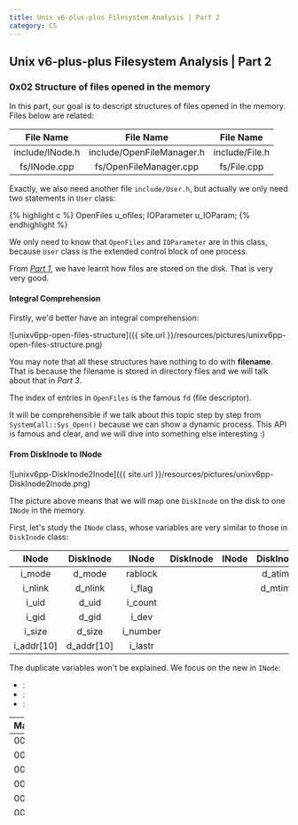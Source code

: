 ```yaml
---
title: Unix v6-plus-plus Filesystem Analysis | Part 2
category: CS
---
```


## Unix v6-plus-plus Filesystem Analysis | Part 2

### 0x02 Structure of files opened in the memory

In this part, our goal is to descript structures of files opened in the memory.  
Files below are related:

|File Name|File Name|File Name|
|:-:|:-:|:-:|
|include/INode.h|include/OpenFileManager.h|include/File.h|
|fs/INode.cpp|fs/OpenFileManager.cpp|fs/File.cpp|

Exactly, we also need another file `include/User.h`, but actually we only need two statements in `User` class:

{% highlight c %}
OpenFiles u_ofiles;
IOParameter u_IOParam;
{% endhighlight %}

We only need to know that `OpenFiles` and `IOParameter` are in this class, because `User` class is the extended control block of one process.

From *[Part 1](https://brant-ruan.github.io/cs/2017/03/22/UnixV6ppFSReport.html)*, we have learnt how files are stored on the disk. That is very very good.

#### Integral Comprehension

Firstly, we'd better have an integral comprehension:

![unixv6pp-open-files-structure]({{ site.url }}/resources/pictures/unixv6pp-open-files-structure.png)

You may note that all these structures have nothing to do with **filename**. That is because the filename is stored in directory files and we will talk about that in *Part 3*.

The index of entries in `OpenFiles` is the famous `fd` (file descriptor).

It will be comprehensible if we talk about this topic step by step from `SystemCall::Sys_Open()` because we can show a dynamic process. This API is famous and clear, and we will dive into something else interesting :)

#### From DiskInode to INode

![unixv6pp-DiskInode2Inode]({{ site.url }}/resources/pictures/unixv6pp-DiskInode2Inode.png)

The picture above means that we will map one `DiskInode` on the disk to one `INode` in the memory.

First, let's study the `INode` class, whose variables are very similar to those in `DiskInode` class:

|INode|DiskInode|INode|DiskInode|INode|DiskInode|
|:-:|:-:|:-:|:-:|:-:|:-:|
|i_mode|d_mode|rablock|||d_atime|
|i_nlink|d_nlink|i_flag|||d_mtime|
|i_uid|d_uid|i_count||||
|i_gid|d_gid|i_dev||||
|i_size|d_size|i_number||||
|i_addr[10]|d_addr[10]|i_lastr||||

The duplicate variables won't be explained. We focus on the new in `INode`:

- `i_dev` stores ID of the device from which one `DiskInode` comes
- `i_number` stores ID of one `DiskInode` on a disk
- `i_flag` stores some flags:

|Mask Code|Name|Description|
|:-:|:-:|:-:|
|0000 0001|ILOCK|inode locked|
|0000 0010|IUPD|inode modified|
|0000 0100|IACC|inode accessed|
|0000 1000|IMOUNT|inode used to mount sub fs|
|0001 0000|IWANT|inode waited for by process|
|0010 0000|ITEXT|inode related to text segment|

- `i_count` stores number of instances referencing this inode. If it is 0, this inode is free
- `i_lastr` stores logic ID of the last block read to judge whether to do read-ahead operation
- `rablock` stores physical ID of the next block for read-ahead

`INode` does not care about `d_atime` and `d_mtime`.

Attention! Relationship between one `INode` and one `DiskInode` is one-to-one.

`INode` class provides some important methods:

{% highlight c %}

{% endhighlight %}

Now you have learnt most of `INode` class. Let's continue to see how one `DiskInode` is mapped to one `INode`.

#### Between OpenFileTable and InodeTable

![unixv6pp-Inode2File]({{ site.url }}/resources/pictures/unixv6pp-Inode2File.png)

In `SystemCall::Sys_Open()`:

```
fileMgr.Open();
```

`fileMgr` is an object of `FileManager` class, which has three important pointers:

{% highlight c %}
FileSystem* m_FileSystem;
InodeTable* m_InodeTable;
OpenFileTable* m_OpenFileTable;
{% endhighlight %}

So you can see it is the very chief. We will talk more about `FileManager` in *Part 3* and *Part 4*. Now let's see `FileManager::Open()`:

{% highlight c %}
this->Open1(pInode, u.u_arg[1], 0);
{% endhighlight %}

As we see, It has Another `FileManager::Open1()` used not only by `FileManager::Open()` but also by `FileManager::Creat()`. Dive into it and we can see:

{% highlight c %}
File* pFile = this->m_OpenFileTable->FAlloc();
if ( NULL == pFile )
{
	this->m_InodeTable->IPut(pInode);
	return;
}
pFile->f_flag = mode & (File::FREAD | File::FWRITE);
pFile->f_inode = pInode;
{% endhighlight %}

#### Between ProcessOpenFileTable and OpenFileTable

![unixv6pp-File2FileStar]({{ site.url }}/resources/pictures/unixv6pp-File2FileStar.png)